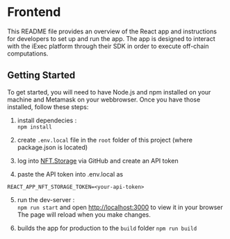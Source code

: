 # Frontend

This README file provides an overview of the React app and instructions for developers to set up and run the app. The app is designed to interact with the iExec platform through their SDK in order to execute off-chain computations.

## Getting Started
To get started, you will need to have Node.js and npm installed on your machine and Metamask on your webbrowser. Once you have those installed, follow these steps:

1. install dependecies :\
`npm install`

2. create `.env.local` file in the `root` folder of this project (where package.json is located)
3. log into [NFT.Storage](NFT.Storage) via GitHub and create an API token
4. paste the API token into .env.local as 
```
REACT_APP_NFT_STORAGE_TOKEN=<your-api-token>
```
5. run the dev-server :\
`npm run start` and open [http://localhost:3000](http://localhost:3000) to view it in your browser
The page will reload when you make changes.

6. builds the app for production to the `build` folder 
`npm run build`